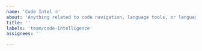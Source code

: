 ```yaml
---
name: 'Code Intel ፨'
about: 'Anything related to code navigation, language tools, or language platform (executors, auto-indexing)'
title: ''
labels: 'team/code-intelligence'
assignees: ''

---
```

